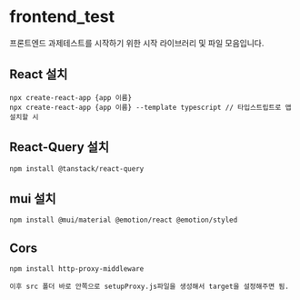 # frontend_test

프론트엔드 과제테스트를 시작하기 위한 시작 라이브러리 및 파일 모음입니다.

## React 설치

```
npx create-react-app {app 이름}
npx create-react-app {app 이름} --template typescript // 타입스트립트로 앱 설치할 시
```

## React-Query 설치

```
npm install @tanstack/react-query
```

## mui 설치

```
npm install @mui/material @emotion/react @emotion/styled
```

## Cors

```
npm install http-proxy-middleware

이후 src 폴더 바로 안쪽으로 setupProxy.js파일을 생성해서 target을 설정해주면 됨.
```
